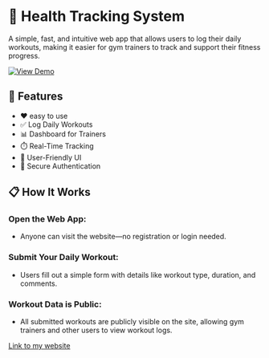 # 💪 Health Tracking System
A simple, fast, and intuitive web app that allows users to log their daily workouts, making it easier for gym trainers to track and support their fitness progress.


[![View Demo](https://img.shields.io/badge/View-Demo-blue?style=for-the-badge)](https://healthtracker-6j0z.onrender.com/)

## 🚀 Features
- ❤ easy to use
- ✅ Log Daily Workouts
- 📊 Dashboard for Trainers
- ⏱️ Real-Time Tracking
- 🔄 User-Friendly UI
- 🔐 Secure Authentication

## 📋 How It Works
### Open the Web App:
- Anyone can visit the website—no registration or login needed.

### Submit Your Daily Workout:
- Users fill out a simple form with details like workout type, duration, and comments.

### Workout Data is Public:
- All submitted workouts are publicly visible on the site, allowing gym trainers and other users to view workout logs.

[Link to my website](https://healthtracker-6j0z.onrender.com/)


